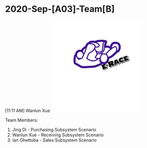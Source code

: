 # 2020-Sep-[A03]-Team[B]


[11:11 AM] Wanlun Xue
    ![A test image](logo.png)

Team Members:
1.  Jing Di -       Purchasing Subsystem Scenario
2.  Wanlun Xue -    Receiving Subsystem Scenario
3.  Ian Ghettuba -  Sales Subsystem Scenario